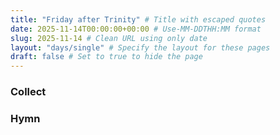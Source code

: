 ```yaml
---
title: "Friday after Trinity" # Title with escaped quotes
date: 2025-11-14T00:00:00+00:00 # Use-MM-DDTHH:MM format
slug: 2025-11-14 # Clean URL using only date
layout: "days/single" # Specify the layout for these pages
draft: false # Set to true to hide the page
---
```


### Collect


### Hymn
